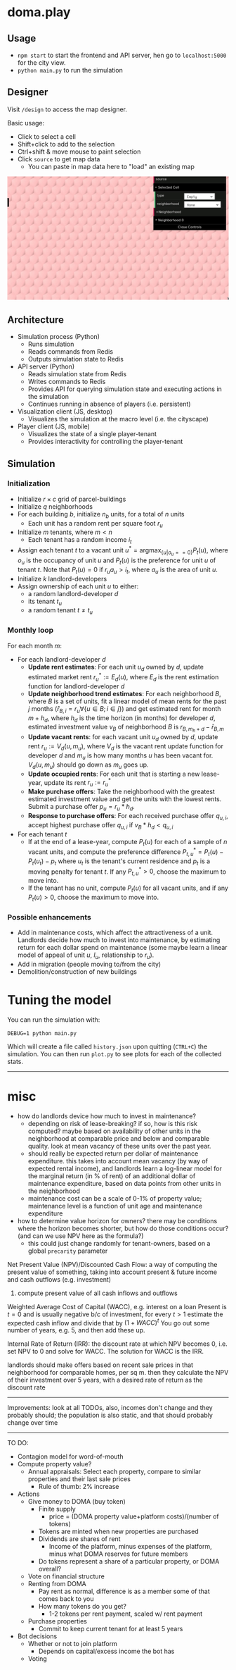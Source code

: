 # doma.play

## Usage

- `npm start` to start the frontend and API server, hen go to `localhost:5000` for the city view.
- `python main.py` to run the simulation

## Designer

Visit `/design` to access the map designer.

Basic usage:

- Click to select a cell
- Shift+click to add to the selection
- Ctrl+shift & move mouse to paint selection
- Click `source` to get map data
    - You can paste in map data here to "load" an existing map

![](static/designer.gif)

## Architecture

- Simulation process (Python)
    - Runs simulation
    - Reads commands from Redis
    - Outputs simulation state to Redis
- API server (Python)
    - Reads simulation state from Redis
    - Writes commands to Redis
    - Provides API for querying simulation state and executing actions in the simulation
    - Continues running in absence of players (i.e. persistent)
- Visualization client (JS, desktop)
    - Visualizes the simulation at the macro level (i.e. the cityscape)
- Player client (JS, mobile)
    - Visualizes the state of a single player-tenant
    - Provides interactivity for controlling the player-tenant

## Simulation

### Initialization

- Initialize $r \times c$ grid of parcel-buildings
- Initialize $q$ neighborhoods
- For each building $b$, initialize $n_b$ units, for a total of $n$ units
    - Each unit has a random rent per square foot $r_u$
- Initialize $m$ tenants, where $m < n$
    - Each tenant has a random income $i_t$
- Assign each tenant $t$ to a vacant unit $u^* = \text{argmax}_{\{u | o_u == 0\}} P_t(u)$, where $o_u$ is the occupancy of unit $u$ and $P_t(u)$ is the preference for unit $u$ of tenant $t$. Note that $P_t(u) = 0$ if $r_u a_u > i_t$, where $a_u$ is the area of unit $u$.
- Initialize $k$ landlord-developers
- Assign ownership of each unit $u$ to either:
    - a random landlord-developer $d$
    - its tenant $t_u$
    - a random tenant $t \neq t_u$

### Monthly loop

For each month $m$:

- For each landlord-developer $d$
    - __Update rent estimates__: For each unit $u_d$ owned by $d$, update estimated market rent $r_u^* := E_d(u)$, where $E_d$ is the rent estimation function for landlord-developer $d$
    - __Update neighborhood trend estimates__: For each neighborhood $B$, where $B$ is a set of units, fit a linear model of mean rents for the past $j$ months ($\bar r_{B,i} = r_u \forall \{u \in B; i \in j\}$) and get estimated rent for month $m+h_d$, where $h_d$ is the time horizon (in months) for developer $d$, estimated investment value $v_B$ of neighborhood $B$ is $r_{B,m_h+d} - \bar r_{B,m}$
    - __Update vacant rents__: for each vacant unit $u_d$ owned by $d$, update rent $r_u := V_d(u, m_u)$, where $V_d$ is the vacant rent update function for developer $d$ and $m_u$ is how many months $u$ has been vacant for. $V_d(u, m_u)$ should go down as $m_u$ goes up.
    - __Update occupied rents__: For each unit that is starting a new lease-year, update its rent $r_u := r_u^*$
    - __Make purchase offers__: Take the neighborhood with the greatest estimated investment value and get the units with the lowest rents. Submit a purchase offer $p_u = r_u * h_d$.
    - __Response to purchase offers__: For each received purchase offer $q_{u,i}$, accept highest purchase offer $q_{u,i}$ if $v_B * h_d < q_{u,i}$
- For each tenant $t$
    - If at the end of a lease-year, compute $P_t(u)$ for each of a sample of $n$ vacant units, and compute the preference difference $P^*_{t, u} = P_t(u) - P_t(u_t) - p_t$ where $u_t$ is the tenant's current residence and $p_t$ is a moving penalty for tenant $t$. If any $P^*_{t, u} > 0$, choose the maximum to move into.
    - If the tenant has no unit, compute $P_t(u)$ for all vacant units, and if any $P_t(u) > 0$, choose the maximum to move into.

### Possible enhancements

- Add in maintenance costs, which affect the attractiveness of a unit. Landlords decide how much to invest into maintenance, by estimating return for each dollar spend on maintenance (some maybe learn a linear model of appeal of unit $u$, $l_u$, relationship to $r_u$).
- Add in migration (people moving to/from the city)
- Demolition/construction of new buildings

# Tuning the model

You can run the simulation with:

    DEBUG=1 python main.py

Which will create a file called `history.json` upon quitting (`CTRL+C`) the simulation. You can then run `plot.py` to see plots for each of the collected stats.

---

# misc

- how do landlords device how much to invest in maintenance?
    - depending on risk of lease-breaking? if so, how is this risk computed? maybe based on availability of other units in the neighborhood at comparable price and below and comparable quality. look at mean vacancy of these units over the past year.
    - should really be expected return per dollar of maintenance expenditure. this takes into account mean vacancy (by way of expected rental income), and landlords learn a log-linear model for the marginal return (in % of rent) of an additional dollar of maintenance expenditure, based on data points from other units in the neighborhood
    - maintenance cost can be a scale of 0-1% of property value; maintenance level is a function of unit age and maintenance expenditure
- how to determine value horizon for owners? there may be conditions where the horizon becomes shorter, but how do those conditions occur? (and can we use NPV here as the formula?)
    - this could just change randomly for tenant-owners, based on a global `precarity` parameter

Net Present Value (NPV)/Discounted Cash Flow: a way of computing the present value of something, taking into account present & future income and cash outflows (e.g. investment)
1. compute present value of all cash inflows and outflows

Weighted Average Cost of Capital (WACC), e.g. interest on a loan
Present is $t=0$ and is usually negative b/c of investment, for every $t > 1$ estimate the expected cash inflow and divide that by $(1+WACC)^t$
You go out some number of years, e.g. 5, and then add these up.

Internal Rate of Return (IRR): the discount rate at which NPV becomes 0, i.e. set NPV to 0 and solve for WACC. The solution for WACC is the IRR.

landlords should make offers based on recent sale prices in that neighborhood for comparable homes, per sq m. then they calculate the NPV of their investment over 5 years, with a desired rate of return as the discount rate

---

Improvements: look at all TODOs, also, incomes don't change and they probably should; the population is also static, and that should probably change over time

---

TO DO:

- Contagion model for word-of-mouth
- Compute property value?
    - Annual appraisals: Select each property, compare to similar properties and their last sale prices
        - Rule of thumb: 2% increase
- Actions
    - Give money to DOMA (buy token)
        - Finite supply
            - price = (DOMA property value+platform costs)/(number of tokens)
        - Tokens are minted when new properties are purchased
        - Dividends are shares of rent
            - Income of the platform, minus expenses of the platform, minus what DOMA reserves for future members
        - Do tokens represent a share of a particular property, or DOMA overall?
    - Vote on financial structure
    - Renting from DOMA
        - Pay rent as normal, difference is as a member some of that comes back to you
        - How many tokens do you get?
            - 1-2 tokens per rent payment, scaled w/ rent payment
    - Purchase properties
        - Commit to keep current tenant for at least 5 years
- Bot decisions
    - Whether or not to join platform
        - Depends on capital/excess income the bot has
    - Voting
